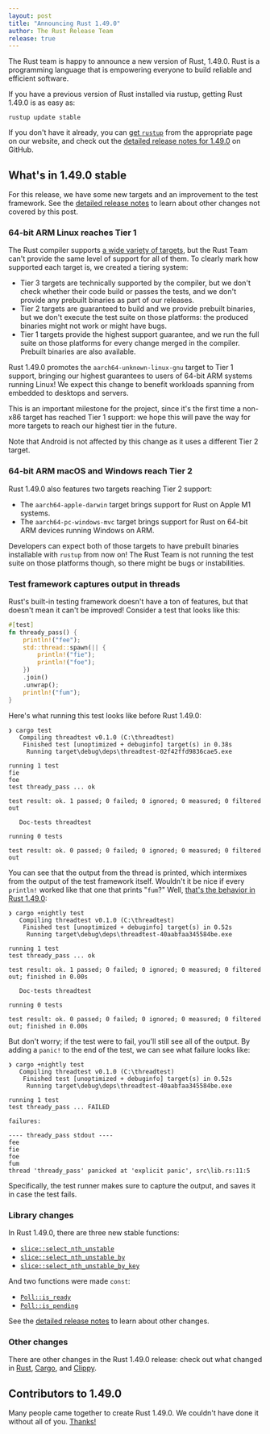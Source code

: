 ```yaml
---
layout: post
title: "Announcing Rust 1.49.0"
author: The Rust Release Team
release: true
---
```


The Rust team is happy to announce a new version of Rust, 1.49.0. Rust is a
programming language that is empowering everyone to build reliable and
efficient software.

If you have a previous version of Rust installed via rustup, getting Rust
1.49.0 is as easy as:

```console
rustup update stable
```

If you don't have it already, you can [get `rustup`][install] from the
appropriate page on our website, and check out the [detailed release notes for
1.49.0][notes] on GitHub.

[install]: https://www.rust-lang.org/install.html
[notes]: https://github.com/rust-lang/rust/blob/master/RELEASES.md#version-1490-2020-12-31

## What's in 1.49.0 stable

For this release, we have some new targets and an improvement to the test
framework. See the [detailed release notes][notes] to learn about other
changes not covered by this post.

### 64-bit ARM Linux reaches Tier 1

The Rust compiler supports [a wide variety of targets][platform-support], but
the Rust Team can't provide the same level of support for all of them. To
clearly mark how supported each target is, we created a tiering system:

* Tier 3 targets are technically supported by the compiler, but we don't check
  whether their code build or passes the tests, and we don't provide any
  prebuilt binaries as part of our releases.
* Tier 2 targets are guaranteed to build and we provide prebuilt binaries, but
  we don't execute the test suite on those platforms: the produced binaries
  might not work or might have bugs.
* Tier 1 targets provide the highest support guarantee, and we run the full
  suite on those platforms for every change merged in the compiler. Prebuilt
  binaries are also available.

Rust 1.49.0 promotes the `aarch64-unknown-linux-gnu` target to Tier 1 support,
bringing our highest guarantees to users of 64-bit ARM systems running Linux!
We expect this change to benefit workloads spanning from embedded to desktops
and servers.

This is an important milestone for the project, since it's the first time a
non-x86 target has reached Tier 1 support: we hope this will pave the way for
more targets to reach our highest tier in the future.

Note that Android is not affected by this change as it uses a different Tier 2
target.

[platform-support]: https://doc.rust-lang.org/stable/rustc/platform-support.html

### 64-bit ARM macOS and Windows reach Tier 2

Rust 1.49.0 also features two targets reaching Tier 2 support:

* The `aarch64-apple-darwin` target brings support for Rust on Apple M1 systems.
* The `aarch64-pc-windows-mvc` target brings support for Rust on 64-bit ARM
  devices running Windows on ARM.

Developers can expect both of those targets to have prebuilt binaries
installable with `rustup` from now on! The Rust Team is not running the test
suite on those platforms though, so there might be bugs or instabilities.

### Test framework captures output in threads

Rust's built-in testing framework doesn't have a ton of features, but that
doesn't mean it can't be improved! Consider a test that looks like this:

```rust
#[test]
fn thready_pass() {
    println!("fee");
    std::thread::spawn(|| {
        println!("fie");
        println!("foe");
    })
    .join()
    .unwrap();
    println!("fum");
}
```

Here's what running this test looks like before Rust 1.49.0:

```text
❯ cargo test
   Compiling threadtest v0.1.0 (C:\threadtest)
    Finished test [unoptimized + debuginfo] target(s) in 0.38s
     Running target\debug\deps\threadtest-02f42ffd9836cae5.exe

running 1 test
fie
foe
test thready_pass ... ok

test result: ok. 1 passed; 0 failed; 0 ignored; 0 measured; 0 filtered out

   Doc-tests threadtest

running 0 tests

test result: ok. 0 passed; 0 failed; 0 ignored; 0 measured; 0 filtered out
```

You can see that the output from the thread is printed, which intermixes
from the output of the test framework itself. Wouldn't it be nice
if every `println!` worked like that one that prints "`fum`?" Well, [that's
the behavior in Rust 1.49.0](https://github.com/rust-lang/rust/pull/78227):

```text
❯ cargo +nightly test
   Compiling threadtest v0.1.0 (C:\threadtest)
    Finished test [unoptimized + debuginfo] target(s) in 0.52s
     Running target\debug\deps\threadtest-40aabfaa345584be.exe

running 1 test
test thready_pass ... ok

test result: ok. 1 passed; 0 failed; 0 ignored; 0 measured; 0 filtered out; finished in 0.00s

   Doc-tests threadtest

running 0 tests

test result: ok. 0 passed; 0 failed; 0 ignored; 0 measured; 0 filtered out; finished in 0.00s
```

But don't worry; if the test were to fail, you'll still see all of the
output. By adding a `panic!` to the end of the test, we can see what failure
looks like:

```text
❯ cargo +nightly test
   Compiling threadtest v0.1.0 (C:\threadtest)
    Finished test [unoptimized + debuginfo] target(s) in 0.52s
     Running target\debug\deps\threadtest-40aabfaa345584be.exe

running 1 test
test thready_pass ... FAILED

failures:

---- thready_pass stdout ----
fee
fie
foe
fum
thread 'thready_pass' panicked at 'explicit panic', src\lib.rs:11:5
```

Specifically, the test runner makes sure to capture the output, and saves it
in case the test fails.

### Library changes

In Rust 1.49.0, there are three new stable functions:

- [`slice::select_nth_unstable`]
- [`slice::select_nth_unstable_by`]
- [`slice::select_nth_unstable_by_key`]

And two functions were made `const`:

- [`Poll::is_ready`]
- [`Poll::is_pending`]

See the [detailed release notes][notes] to learn about other changes.

[`slice::select_nth_unstable`]: https://doc.rust-lang.org/nightly/std/primitive.slice.html#method.select_nth_unstable
[`slice::select_nth_unstable_by`]: https://doc.rust-lang.org/nightly/std/primitive.slice.html#method.select_nth_unstable_by
[`slice::select_nth_unstable_by_key`]: https://doc.rust-lang.org/nightly/std/primitive.slice.html#method.select_nth_unstable_by_key
[`Poll::is_ready`]: https://doc.rust-lang.org/stable/std/task/enum.Poll.html#method.is_ready
[`Poll::is_pending`]: https://doc.rust-lang.org/stable/std/task/enum.Poll.html#method.is_pending

### Other changes

[relnotes-cargo]: https://github.com/rust-lang/cargo/blob/master/CHANGELOG.md#cargo-149-2020-12-31
[relnotes-clippy]: https://github.com/rust-lang/rust-clippy/blob/master/CHANGELOG.md#rust-149

There are other changes in the Rust 1.49.0 release: check out what changed in
[Rust][notes], [Cargo][relnotes-cargo], and [Clippy][relnotes-clippy].

## Contributors to 1.49.0

Many people came together to create Rust 1.49.0. We couldn't have done it
without all of you. [Thanks!](https://thanks.rust-lang.org/rust/1.49.0/)
